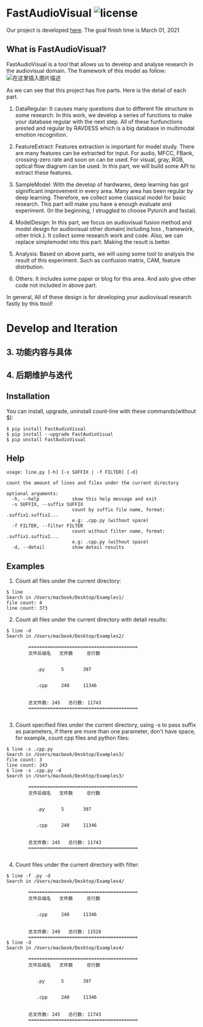 # FastAudioVisual   ![license](https://img.shields.io/badge/License-MIT-brightgreen.svg)




Our project is developed [here](https://blog.csdn.net/liupeng19970119/article/details/111881802).  The goal finish time is March 01, 2021 
## What is FastAudioVisual?
FastAudioVisual is a tool that allows us to develop and analyse research in the audiovisual domain. The framework of this model as follow:
![在这里插入图片描述](https://img-blog.csdnimg.cn/20201230114511204.png?x-oss-process=image/watermark,type_ZmFuZ3poZW5naGVpdGk,shadow_10,text_aHR0cHM6Ly9ibG9nLmNzZG4ubmV0L2xpdXBlbmcxOTk3MDExOQ==,size_16,color_FFFFFF,t_70)

As we can see that this project has five parts.  Here is the detail of each part.

1. DataRegular: It causes many questions due to different file structure in  some research. In this work,  we develop a series of functions to make your database regular with the next step. All of these funfunctions arested and regular by RAVDESS which is a big database in multimodal emotion recognition.

2. FeatureExtract: Features extraction is important for  model study.  There are many features can be extracted for input. For audio, MFCC, FBank, crossing-zero rate and soon on can be used.  For visual, gray, RGB, optical flow diagram can be used. In this part, we will build some API to extract these features.

3. SampleModel: With the develop of hardwares, deep learning has got siginificant improvement in every area. Many area has been regular by deep learning. Therefore, we collect some classical model  for  basic research. This part will make you have a enough evaluate and experiment. (In the beginning, I struggled to choose Pytorch and fastai).

4. ModelDesign: In this part, we focus on audiovisual fusion method and model design for audiovisual other domain( including loss  , framework, other trick.).  It collect some research work and code. Also, we can replace simplemodel into this part. Making the result is better.  

5. Analysis: Based on above parts, we will using some tool to analysis the result of this experiment. Such as confusion matrix, CAM, feature distrbution. 
6. Others: It includes some paper or blog for this area. And aslo give other code not included in above part. 


In general, All of these design is for developing your audiovisual research fastly by this ttool!




# Develop and Iteration
## 3. 功能内容与具体
## 4. 后期维护与迭代



## Installation
You can install, upgrade, uninstall count-line with these commands(without $):
```
$ pip install FastAudioVisual
$ pip install --upgrade FastAudioVisual
$ pip unstall FastAudioVisual
```

## Help
```
usage: line.py [-h] [-s SUFFIX | -f FILTER] [-d]

count the amount of lines and files under the current directory

optional arguments:
  -h, --help            show this help message and exit
  -s SUFFIX, --suffix SUFFIX
                        count by suffix file name, format: .suffix1.suffix2...
                        e.g: .cpp.py (without space)
  -f FILTER, --filter FILTER
                        count without filter name, format: .suffix1.suffix2...
                        e.g: .cpp.py (without space)
  -d, --detail          show detail results
```

## Examples
1. Count all files under the current directory:
```
$ line
Search in /Users/macbook/Desktop/Examples1/
file count: 4
line count: 373
```
2. Count all files under the current directory with detail results:
```
$ line -d
Search in /Users/macbook/Desktop/Examples2/

		========================================
		文件后缀名	文件数		总行数
		

		   .py		5		397
		

		   .cpp		240		11346
		

		总文件数: 245	总行数: 11743
		========================================
		

```
3. Count specified files under the current directory, using -s to pass suffix as parameters, if there are more than one parameter, don't have space, for example, count cpp files and python files:
```
$ line -s .cpp.py
Search in /Users/macbook/Desktop/Examples3/
file count: 3
line count: 243
$ line -s .cpp.py -d
Search in /Users/macbook/Desktop/Examples3/

		========================================
		文件后缀名	文件数		总行数
		

		   .py		5		397
		

		   .cpp		240		11346
		

		总文件数: 245	总行数: 11743
		========================================
		
```
4. Count files under the current directory with filter:
```
$ line -f .py -d
Search in /Users/macbook/Desktop/Examples4/

		========================================
		文件后缀名	文件数		总行数
		

		   .cpp		240		11346
		

		总文件数: 240	总行数: 11528
		========================================
$ line -d
Search in /Users/macbook/Desktop/Examples4/

		========================================
		文件后缀名	文件数		总行数
		

		   .py		5		397
		

		   .cpp		240		11346
		

		总文件数: 245	总行数: 11743
		========================================

		
```

